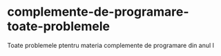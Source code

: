 # complemente-de-programare-toate-problemele
Toate problemele ptentru materia complemente de programare din anul I
